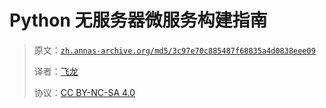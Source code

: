 # Python 无服务器微服务构建指南

> 原文：[`zh.annas-archive.org/md5/3c97e70c885487f68835a4d0838eee09`](https://zh.annas-archive.org/md5/3c97e70c885487f68835a4d0838eee09)
> 
> 译者：[飞龙](https://github.com/wizardforcel)
> 
> 协议：[CC BY-NC-SA 4.0](http://creativecommons.org/licenses/by-nc-sa/4.0/)